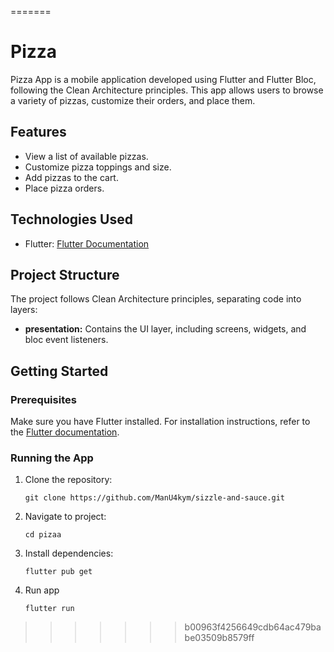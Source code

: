 
=======
# Pizza 

Pizza App is a mobile application developed using Flutter and Flutter Bloc, following the Clean Architecture principles. This app allows users to browse a variety of pizzas, customize their orders, and place them.

## Features

- View a list of available pizzas.
- Customize pizza toppings and size.
- Add pizzas to the cart.
- Place pizza orders.

## Technologies Used

- Flutter: [Flutter Documentation](https://flutter.dev/)

## Project Structure

The project follows Clean Architecture principles, separating code into layers:

- **presentation:** Contains the UI layer, including screens, widgets, and bloc event listeners.

## Getting Started

### Prerequisites

Make sure you have Flutter installed. For installation instructions, refer to the [Flutter documentation](https://flutter.dev/docs/get-started/install).

### Running the App

1. Clone the repository:

   ```
   git clone https://github.com/ManU4kym/sizzle-and-sauce.git
2. Navigate to project:
    ````
   cd pizaa
3. Install dependencies:
    ````
   flutter pub get
3. Run app
    ````
   flutter run
>>>>>>> b00963f4256649cdb64ac479babe03509b8579ff
